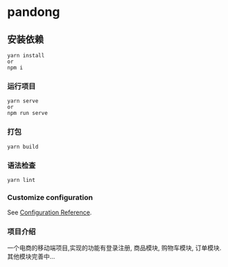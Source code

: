 # pandong

## 安装依赖
```
yarn install
or
npm i
```

### 运行项目
```
yarn serve
or 
npm run serve
```

### 打包
```
yarn build
```

### 语法检查
```
yarn lint
```

### Customize configuration
See [Configuration Reference](https://cli.vuejs.org/config/).

### 项目介绍
一个电商的移动端项目,实现的功能有登录注册, 商品模块, 购物车模块, 订单模块. 其他模块完善中...
